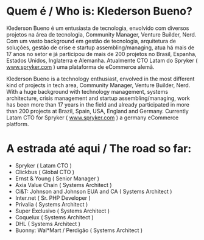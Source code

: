 Quem é / Who is: Klederson Bueno?
=============

Klederson Bueno é um entusiasta de tecnologia, envolvido com diversos projetos na área de tecnologia, Community Manager, Venture Builder, Nerd. Com um vasto background em gestão de tecnologia, arquitetura de soluções, gestão de crise e startup assembling/managing, atua há mais de 17 anos no setor e já participou de mais de 200 projetos no Brasil, Espanha, Estados Unidos, Inglaterra e Alemanha. Atualmente CTO Latam do Spryker ( www.spryker.com ) uma plataforma de eCommerce alemã.

Klederson Bueno is a technology enthusiast, envolved in the most different kind of projects in tech area, Community Manager, Venture Builder, Nerd. With a huge background with technology management, systems architecture, crisis management and startup assembling/managing, work has been more than 17 years in the field and already participated in more than 200 projects at Brazil, Spain, USA, England and Germany. Currently Latam CTO for Spryker ( www.spryker.com ) a germany eCommerce platform.

A estrada até aqui / The road so far:
=============

* Spryker ( Latam CTO )
* Clickbus ( Global CTO )
* Ernst & Young ( Senior Manager )
* Axia Value Chain ( Systems Architect )
* Ci&T: Johnson and Johnson EUA and CA ( Systems Architect )
* Inter.net ( Sr. PHP Developer )
* Privalia ( Systems Architect )
* Super Exclusivo ( Systems Architect )
* Coquelux ( Systems Architect )
* DHL ( Systems Architect )
* Buonny: Wal*Mart / Perdigão ( Systems Architect )
